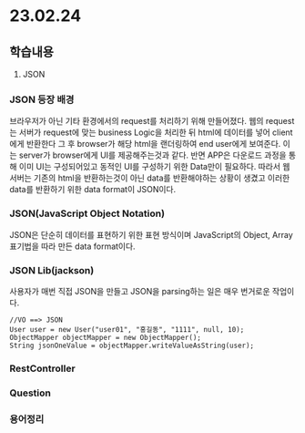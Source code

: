 # 23.02.24

## 학습내용
1. JSON


### JSON 등장 배경
브라우저가 아닌 기타 환경에서의 request를 처리하기 위해 만들어졌다.
웹의 request는 서버가 request에 맞는 business Logic을 처리한 뒤 html에 데이터를 넣어  client에게 반환한다 그 후 browser가 해당 html을 랜더링하여 end user에게 보여준다.
이는 server가 browser에게 UI를 제공해주는것과 같다.
반면 APP은 다운로드 과정을 통해 이미 UI는 구성되어있고 동적인 UI를 구성하기 위한 Data만이 필요하다. 
따라서 웹 서버는 기존의 html을 반환하는것이 아닌 data를 반환해야하는 상황이 생겼고 이러한 data를 반환하기 위한 data format이 JSON이다.

### JSON(JavaScript Object Notation)
JSON은 단순히 데이터를 표현하기 위한 표현 방식이며 JavaScript의 Object, Array 표기법을 따라 만든 data format이다.

### JSON Lib(jackson)
사용자가 매번 직접 JSON을 만들고 JSON을 parsing하는 일은 매우 번거로운 작업이다.

```
//VO ==> JSON
User user = new User("user01", "홍길동", "1111", null, 10);
ObjectMapper objectMapper = new ObjectMapper();
String jsonOneValue = objectMapper.writeValueAsString(user);
```


### RestController






### Question

### 용어정리